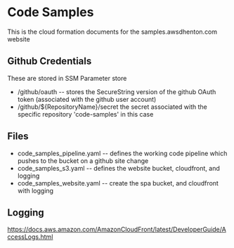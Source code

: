 # Code Samples

This is the cloud formation documents for the samples.awsdhenton.com website

## Github Credentials

These are stored in SSM Parameter store

* /github/oauth -- stores the SecureString version of the github OAuth token (associated with the github user account)
* /github/${RepositoryName}/secret the secret associated with the specific repository 'code-samples' in this case

## Files

* code_samples_pipeline.yaml -- defines the working code pipeline which pushes to the bucket on a github site change
* code_samples_s3.yaml -- defines the website bucket, cloudfront, and logging
* code_samples_website.yaml -- create the spa bucket, and cloudfront with logging


## Logging

<https://docs.aws.amazon.com/AmazonCloudFront/latest/DeveloperGuide/AccessLogs.html>
